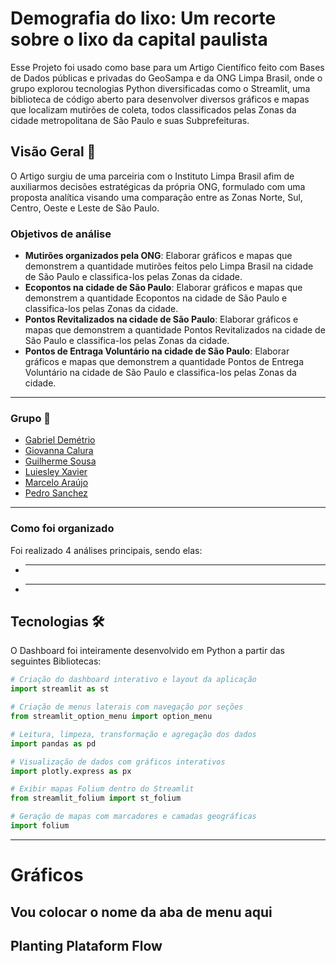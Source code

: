 # Demografia do lixo: Um recorte sobre o lixo da capital paulista

Esse Projeto foi usado como base para um Artigo Científico feito com Bases de Dados públicas e privadas do GeoSampa e da ONG Limpa Brasil, onde o grupo explorou tecnologias Python diversificadas como o Streamlit, uma biblioteca de código aberto para desenvolver diversos gráficos e mapas que localizam mutirões de coleta, todos classificados pelas Zonas da cidade metropolitana de São Paulo e suas Subprefeituras.

## Visão Geral 🌱

O Artigo surgiu de uma parceiria com o Instituto Limpa Brasil afim de auxiliarmos decisões estratégicas da própria ONG, formulado com uma proposta analítica visando uma comparação entre as Zonas Norte, Sul, Centro, Oeste e Leste de São Paulo.

### Objetivos de análise

- **Mutirões organizados pela ONG**: Elaborar gráficos e mapas que demonstrem a quantidade mutirões feitos pelo Limpa Brasil na cidade de São Paulo e classifica-los pelas Zonas da cidade.
- **Ecopontos na cidade de São Paulo**: Elaborar gráficos e mapas que demonstrem a quantidade Ecopontos na cidade de São Paulo e classifica-los pelas Zonas da cidade.
- **Pontos Revitalizados na cidade de São Paulo**: Elaborar gráficos e mapas que demonstrem a quantidade Pontos Revitalizados na cidade de São Paulo e classifica-los pelas Zonas da cidade.
- **Pontos de Entraga Voluntário na cidade de São Paulo**: Elaborar gráficos e mapas que demonstrem a quantidade Pontos de Entrega Voluntário na cidade de São Paulo e classifica-los pelas Zonas da cidade.

---

### Grupo 👥

- [Gabriel Demétrio](https://www.linkedin.com/in/gabrdeme/)
- [Giovanna Calura](https://www.linkedin.com/in/giovannacalura/)
- [Guilherme Sousa](https://www.linkedin.com/in/guilherme-sousa-oliveira/)
- [Luiesley Xavier]([])
- [Marcelo Araújo](https://www.linkedin.com/in/marcelo-araujo-cardoso-dev/)
- [Pedro Sanchez](https://www.linkedin.com/in/pedroalonsanchez/)

---

### Como foi organizado

Foi realizado 4 análises principais, sendo elas:

- ****
- ****

## Tecnologias 🛠

O Dashboard foi inteiramente desenvolvido em Python a partir das seguintes Bibliotecas:

  ``` python
  # Criação do dashboard interativo e layout da aplicação
  import streamlit as st

  # Criação de menus laterais com navegação por seções
  from streamlit_option_menu import option_menu

  # Leitura, limpeza, transformação e agregação dos dados
  import pandas as pd

  # Visualização de dados com gráficos interativos
  import plotly.express as px

  # Exibir mapas Folium dentro do Streamlit
  from streamlit_folium import st_folium

  # Geração de mapas com marcadores e camadas geográficas
  import folium
  ```

---

# Gráficos

## Vou colocar o nome da aba de menu aqui

## Planting Plataform Flow
